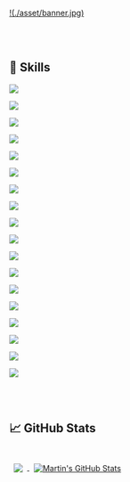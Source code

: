 [!(./asset/banner.jpg)](http://juliush.info/)





<br>
<br>

## 💼 Skills

![](https://img.shields.io/badge/Code-HTML-informational?style=flat&logo=html5&logoColor=white&color=4AB197)

![](https://img.shields.io/badge/Code-CSS-informational?style=flat&logo=css3&logoColor=white&color=4AB197)

![](https://img.shields.io/badge/Code-Bootstrap-informational?style=flat&logo=bootstrap&logoColor=white&color=4AB197)

![](https://img.shields.io/badge/Code-JavaScript-informational?style=flat&logo=javascript&logoColor=white&color=4AB197)

![](https://img.shields.io/badge/Code-jQuery-informational?style=flat&logo=jquery&logoColor=white&color=4AB197)

![](https://img.shields.io/badge/Code-PHP-informational?style=flat&logo=php&logoColor=white&color=4AB197)

![](https://img.shields.io/badge/Code-OOP-informational?style=flat&logo=oop&logoColor=white&color=4AB197)

![](https://img.shields.io/badge/Code-Laravel-informational?style=flat&logo=laravel&logoColor=white&color=4AB197)

![](https://img.shields.io/badge/Code-MVC-informational?style=flat&logo=mvc&logoColor=white&color=4AB197)

![](https://img.shields.io/badge/Code-API-informational?style=flat&logo=api&logoColor=white&color=4AB197)

![](https://img.shields.io/badge/Code-ORM-informational?style=flat&logo=orm&logoColor=white&color=4AB197)

![](https://img.shields.io/badge/Code-Dependency%20Management-informational?style=flat&logo=dependency-management&logoColor=white&color=4AB197)

![](https://img.shields.io/badge/Code-Command%20Line%20Tools-informational?style=flat&logo=cli&logoColor=white&color=4AB197)

![](https://img.shields.io/badge/Code-Laravel%20Packages%20and%20Bundles-informational?style=flat&logo=laravel-packages&logoColor=white&color=4AB197)

![](https://img.shields.io/badge/Code-Performance%20Optimization-informational?style=flat&logo=performance-optimization&logoColor=white&color=4AB197)

![](https://img.shields.io/badge/Code-Problem%20Solving-informational?style=flat&logo=problem-solving&logoColor=white&color=4AB197)

![](https://img.shields.io/badge/Code-Version%20Control-informational?style=flat&logo=git&logoColor=white&color=4AB197)

![](https://img.shields.io/badge/Code-Front--End%20Technologies-informational?style=flat&logo=frontend&logoColor=white&color=4AB197)


<br>
<br>

## &#x1f4c8; GitHub Stats

<br>

<a href="https://github.com/ajuliush">
  <img align="center" style="margin:0.5rem" src="https://github-readme-stats.vercel.app/api/top-langs/?username=ajuliush&hide=html,css&title_color=ffffff&text_color=c9cacc&icon_color=4AB197&bg_color=1A2B34" />
</a>

<a href="https://github.com/ajuliush">
  <img align="center" style="margin:0.5rem" src="https://github-readme-stats.vercel.app/api?username=ajuliush&show_icons=true&line_height=27&count_private=true&title_color=ffffff&text_color=c9cacc&icon_color=4AB097&bg_color=1A2B34" alt="Martin's GitHub Stats" />
</a>


<!--
**Samun4u/Samun4u** is a ✨ _special_ ✨ repository because its `README.md` (this file) appears on your GitHub profile.

Here are some ideas to get you started:

- 🔭 I’m currently working on ...
- 🌱 I’m currently learning ...
- 👯 I’m looking to collaborate on ...
- 🤔 I’m looking for help with ...
- 💬 Ask me about ...
- 📫 How to reach me: ...
- 😄 Pronouns: ...
- ⚡ Fun fact: ...
-->

